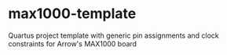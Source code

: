 # max1000-template
Quartus project template with generic pin assignments and clock constraints for Arrow's MAX1000 board
